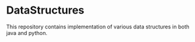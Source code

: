 # DataStructures
This repository contains implementation of various data structures in both java and python.
